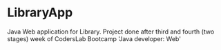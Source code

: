 # LibraryApp
Java Web application for Library. Project done after third and fourth (two stages) week of CodersLab Bootcamp 'Java developer: Web' 
